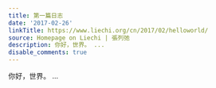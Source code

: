 ```yaml
---
title: 第一篇日志
date: '2017-02-26'
linkTitle: https://www.liechi.org/cn/2017/02/helloworld/
source: Homepage on Liechi | 張列弛
description: 你好，世界。 ...
disable_comments: true
---
```

你好，世界。 ...